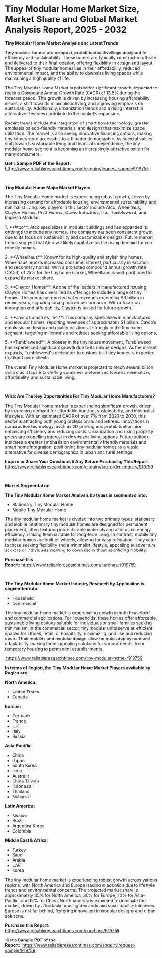 <p><h1>Tiny Modular Home Market Size, Market Share and Global Market Analysis Report, 2025 - 2032</h1></p><p><strong>Tiny Modular Home Market Analysis and Latest Trends</strong></p>
<p><p>Tiny modular homes are compact, prefabricated dwellings designed for efficiency and sustainability. These homes are typically constructed off-site and delivered to their final location, offering flexibility in design and layout. The appeal of tiny modular homes lies in their affordability, reduced environmental impact, and the ability to downsize living spaces while maintaining a high quality of life.</p><p>The Tiny Modular Home Market is poised for significant growth, expected to reach a Compound Annual Growth Rate (CAGR) of 13.5% during the forecast period. This growth is driven by increasing housing affordability issues, a shift towards minimalistic living, and a growing emphasis on sustainability. Additionally, urbanization trends and a rising interest in alternative lifestyles contribute to the market’s expansion.</p><p>Recent trends include the integration of smart home technology, greater emphasis on eco-friendly materials, and designs that maximize space utilization. The market is also seeing innovative financing options, making tiny homes more accessible to a broader demographic. As societal values shift towards sustainable living and financial independence, the tiny modular home segment is becoming an increasingly attractive option for many consumers.</p></p>
<p><strong>Get a Sample PDF of the Report:&nbsp;</strong> <a href="https://www.reliableresearchtimes.com/enquiry/request-sample/919759?utm_campaign=3359&utm_medium=2&utm_source=Github&utm_content=ia&utm_term=18042025&utm_id=tiny-modular-home">https://www.reliableresearchtimes.com/enquiry/request-sample/919759</a></p>
<p>&nbsp;</p>
<p><strong>Tiny Modular Home Major Market Players</strong></p>
<p><p>The Tiny Modular Home market is experiencing robust growth, driven by increasing demand for affordable housing, environmental sustainability, and minimalist living. Key players in this sector include Atco, Wheelhaus, Clayton Homes, Pratt Homes, Cavco Industries, Inc., Tumbleweed, and Impresa Modular.</p><p>1. **Atco**: Atco specializes in modular buildings and has expanded its offerings to include tiny homes. The company has seen consistent growth due to its focus on sustainability and customizable designs. Future market trends suggest that Atco will likely capitalize on the rising demand for eco-friendly homes.</p><p>2. **Wheelhaus**: Known for its high-quality and stylish tiny homes, Wheelhaus reports increased consumer interest, particularly in vacation and secondary homes. With a projected compound annual growth rate (CAGR) of 25% for the tiny home market, Wheelhaus is well-positioned to expand its market share.</p><p>3. **Clayton Homes**: As one of the leaders in manufactured housing, Clayton Homes has diversified its offerings to include a range of tiny homes. The company reported sales revenues exceeding $3 billion in recent years, signaling strong market performance. With a focus on innovation and affordability, Clayton is poised for future growth.</p><p>4. **Cavco Industries, Inc.**: This company specializes in manufactured and modular homes, reporting revenues of approximately $1 billion. Cavco’s emphasis on design and quality positions it strongly in the tiny home segment, targeting millennials and retirees seeking affordable living options.</p><p>5. **Tumbleweed**: A pioneer in the tiny house movement, Tumbleweed has experienced significant growth due to its unique designs. As the market expands, Tumbleweed's dedication to custom-built tiny homes is expected to attract more clients.</p><p>The overall Tiny Modular Home market is projected to reach several billion dollars as it taps into shifting consumer preferences towards minimalism, affordability, and sustainable living.</p></p>
<p>&nbsp;</p>
<p><strong>What Are The Key Opportunities For Tiny Modular Home Manufacturers?</strong></p>
<p><p>The Tiny Modular Home market is experiencing significant growth, driven by increasing demand for affordable housing, sustainability, and minimalist lifestyles. With an estimated CAGR of over 7% from 2023 to 2030, this sector is attracting both young professionals and retirees. Innovations in construction technology, such as 3D printing and prefabrication, are enhancing efficiency and reducing costs. Urbanization and rising property prices are propelling interest in downsized living options. Future outlook indicates a greater emphasis on environmentally friendly materials and smart home integration, positioning tiny modular homes as a viable alternative for diverse demographics in urban and rural settings.</p></p>
<p><strong>Inquire or Share Your Questions If Any Before Purchasing This Report:</strong> <a href="https://www.reliableresearchtimes.com/enquiry/pre-order-enquiry/919759?utm_campaign=3359&utm_medium=2&utm_source=Github&utm_content=ia&utm_term=18042025&utm_id=tiny-modular-home">https://www.reliableresearchtimes.com/enquiry/pre-order-enquiry/919759</a></p>
<p>&nbsp;</p>
<p><strong>Market Segmentation</strong></p>
<p><strong>The Tiny Modular Home Market Analysis by types is segmented into:</strong></p>
<p><ul><li>Stationary Tiny Modular Home</li><li>Mobile Tiny Modular Home</li></ul></p>
<p><p>The tiny modular home market is divided into two primary types: stationary and mobile. Stationary tiny modular homes are designed for permanent placement, often featuring more durable materials and a focus on energy efficiency, making them suitable for long-term living. In contrast, mobile tiny modular homes are built on wheels, allowing for easy relocation. They cater to those seeking flexibility and a minimalist lifestyle, appealing to adventure seekers or individuals wanting to downsize without sacrificing mobility.</p></p>
<p><strong>Purchase this Report:&nbsp;</strong><a href="https://www.reliableresearchtimes.com/purchase/919759?utm_campaign=3359&utm_medium=2&utm_source=Github&utm_content=ia&utm_term=18042025&utm_id=tiny-modular-home">https://www.reliableresearchtimes.com/purchase/919759</a></p>
<p>&nbsp;</p>
<p><strong>The Tiny Modular Home Market Industry Research by Application is segmented into:</strong></p>
<p><ul><li>Household</li><li>Commercial</li></ul></p>
<p><p>The tiny modular home market is experiencing growth in both household and commercial applications. For households, these homes offer affordable, sustainable living options suitable for individuals or small families seeking minimalism. In the commercial sector, tiny modular units serve as efficient spaces for offices, retail, or hospitality, maximizing land use and reducing costs. Their mobility and modular design allow for quick deployment and adaptability, making them appealing solutions for various needs, from temporary housing to permanent establishments.</p></p>
<p><a href="https://www.reliableresearchtimes.com/tiny-modular-home-r919759?utm_campaign=3359&utm_medium=2&utm_source=Github&utm_content=ia&utm_term=18042025&utm_id=tiny-modular-home">&nbsp;https://www.reliableresearchtimes.com/tiny-modular-home-r919759</a></p>
<p><strong>In terms of Region, the Tiny Modular Home Market Players available by Region are:</strong></p>
<p>
    <p> <strong> North America: </strong>
        <ul>
            <li>United States</li>
            <li>Canada</li>
        </ul>
        </p> 
    <p> <strong> Europe: </strong>
        <ul>
            <li>Germany</li>
            <li>France</li>
            <li>U.K.</li>
            <li>Italy</li>
            <li>Russia</li>
        </ul>
        </p> 
    <p> <strong> Asia-Pacific: </strong>
        <ul>
            <li>China</li>
            <li>Japan</li>
            <li>South Korea</li>
            <li>India</li>
            <li>Australia</li>
            <li>China Taiwan</li>
            <li>Indonesia</li>
            <li>Thailand</li>
            <li>Malaysia</li>
        </ul>
        </p> 
    <p> <strong> Latin America: </strong>
        <ul>
            <li>Mexico</li>
            <li>Brazil</li>
            <li>Argentina Korea</li>
            <li>Colombia</li>
        </ul>
        </p> 
    <p> <strong> Middle East & Africa: </strong>
        <ul>
            <li>Turkey</li>
            <li>Saudi</li>
            <li>Arabia</li>
            <li>UAE</li>
            <li>Korea</li>
        </ul>
    </p>
    </p>
<p><p>The tiny modular home market is experiencing robust growth across various regions, with North America and Europe leading in adoption due to lifestyle trends and environmental concerns. The projected market share is approximately 35% for North America, 30% for Europe, 20% for Asia-Pacific, and 15% for China. North America is expected to dominate the market, driven by affordable housing demands and sustainability initiatives. Europe is not far behind, fostering innovation in modular designs and urban solutions.</p></p>
<p><strong>Purchase this Report: </strong><a href="https://www.reliableresearchtimes.com/purchase/919759?utm_campaign=3359&utm_medium=2&utm_source=Github&utm_content=ia&utm_term=18042025&utm_id=tiny-modular-home">https://www.reliableresearchtimes.com/purchase/919759</a></p>
<p>&nbsp;<strong>Get a Sample PDF of the Report:&nbsp;&nbsp;</strong><a href="https://www.reliableresearchtimes.com/enquiry/request-sample/919759?utm_campaign=3359&utm_medium=2&utm_source=Github&utm_content=ia&utm_term=18042025&utm_id=tiny-modular-home">https://www.reliableresearchtimes.com/enquiry/request-sample/919759</a></p>
<p><strong></strong></p>
<p><p></p><p></p><p></p></p>
